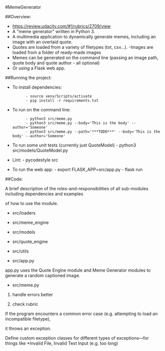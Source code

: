 #MemeGenerator


##Overview:

- https://review.udacity.com/#!/rubrics/2709/view
- A "meme generator" written in Python 3.
- A multimedia application to dynamically generate memes, including an image with an overlaid quote.
- Quotes are loaded from a variety of filetypes (txt, csv...).
 -Images are loaded from a folder of ready-made images
- Memes can be generated on the command line (passing an image path, quote body and quote author - all optional)
- Or using a Flask web app.



##Running the project:

- To install dependencies:

            - source venv/Scripts/activate
            - pip install -r requirements.txt


- To run on the command line:

            - python3 src/meme.py
            - python3 src/meme.py --body='This is the body' --author='Someone'
            - python3 src/meme.py --path='***TODO***' --body='This is the body' --author='Someone'
            
            
- To run some unit tests (currently just QuoteModel)
            - python3 src/models/QuoteModel.py


- Lint:
            - pycodestyle src

- To run the web app:
            - export FLASK_APP=src/app.py
            - flask run
            

##Code:

A brief description of the roles-and-responsibilities of all sub-modules including dependencies and examples 

of how to use the module.


- src/loaders

- src/meme_engine

- src/models

- src/quote_engine

- src/utils

- src/app.py

app.py uses the Quote Engine module and Meme Generator modules to generate a random captioned image.


- src/meme.py





1. handle errors better

2. check rubric

If the program encounters a common error case (e.g. attempting to load an incompatible filetype),

it throws an exception.

Define custom exception classes for different types of exceptions—for things like *Invalid File, Invalid Text Input (e.g. too long)

